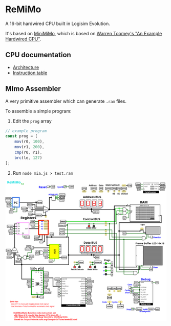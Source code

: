 # ReMiMo

A 16-bit hardwired CPU built in Logisim Evolution.

It's based on [MiniMiMo](https://github.com/LAPSyLAB/RALab-STM32H7/tree/main/MiniMiMo_HW_CPE_Model), which is based on [Warren Toomey's "An Example Hardwired CPU"](https://tuhs.org/CompArch/Tutes/week03.html).

## CPU documentation

- [Architecture](docs/arch.md)
- [Instruction table](docs/ReMiMo.ods)

## MImo Assembler

A very primitive assembler which can generate `.ram` files.

To assemble a simple program:

1. Edit the `prog` array

```js
// example program
const prog = [ 
    mov(r0, 100),
    mov(r1, 200),
    cmp(r0, r1),
    brc(le, 127)
];
```

2. Run `node mia.js > test.ram`

![Screenshot of the main circuit](docs/remimo.png)
